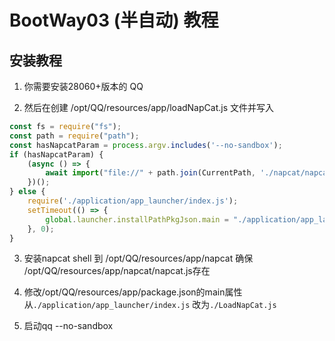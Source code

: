 # BootWay03 (半自动) 教程
## 安装教程
1. 你需要安装28060+版本的 QQ

2. 然后在创建 /opt/QQ/resources/app/loadNapCat.js 文件并写入

```javascript
const fs = require("fs");
const path = require("path");
const hasNapcatParam = process.argv.includes('--no-sandbox');
if (hasNapcatParam) {
    (async () => {
        await import("file://" + path.join(CurrentPath, './napcat/napcat.mjs'));
    })();
} else {
    require('./application/app_launcher/index.js');
    setTimeout(() => {
        global.launcher.installPathPkgJson.main = "./application/app_launcher/index.js";
    }, 0);
}
```

3. 安装napcat shell 到 /opt/QQ/resources/app/napcat 确保 /opt/QQ/resources/app/napcat/napcat.js存在

4. 修改/opt/QQ/resources/app/package.json的main属性从`./application/app_launcher/index.js` 改为`./LoadNapCat.js`

5. 启动qq --no-sandbox
```